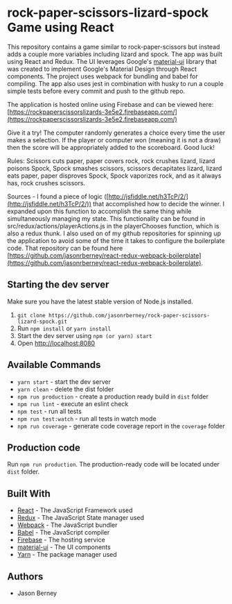 # rock-paper-scissors-lizard-spock Game using React

This repository contains a game similar to rock-paper-scissors but instead adds a couple more variables including lizard and spock. The app was built using React and Redux. The UI leverages Google's [material-ui](https://material-ui.com/) library that was created to implement Google's Material Design through React components. The project uses webpack for bundling and babel for compiling. The app also uses jest in combination with husky to run a couple simple tests before every commit and push to the github repo. 

The application is hosted online using Firebase and can be viewed here: [https://rockpaperscissorslizards-3e5e2.firebaseapp.com/](https://rockpaperscissorslizards-3e5e2.firebaseapp.com/)

Give it a try! The computer randomly generates a choice every time the user makes a selection. If the player or computer won (meaning it is not a draw) then the score will be appropriately added to the scoreboard. Good luck!

Rules: Scissors cuts paper, paper covers rock, rock crushes lizard, lizard poisons Spock, Spock smashes scissors, scissors decapitates lizard, lizard eats paper, paper disproves Spock, Spock vaporizes rock, and as it always has, rock crushes scissors.

Sources - I found a piece of logic ([http://jsfiddle.net/h3TcP/2/](http://jsfiddle.net/h3TcP/2/)) that accomplished how to decide the winner. I expanded upon this function to accomplish the same thing while simultaneously managing my state. This functionality can be found in src/redux/actions/playerActions.js in the playerChooses function, which is also a redux thunk. I also used on of my github repositories for spinning up the application to avoid some of the time it takes to configure the boilerplate code. That repository can be found here [https://github.com/jasonrberney/react-redux-webpack-boilerplate](https://github.com/jasonrberney/react-redux-webpack-boilerplate).

## Starting the dev server

Make sure you have the latest stable version of Node.js installed.

1. `git clone https://github.com/jasonrberney/rock-paper-scissors-lizard-spock.git`
2. Run `npm install` or `yarn install`
3. Start the dev server using `npm (or yarn) start`
3. Open [http://localhost:8080](http://localhost:8080)

## Available Commands

- `yarn start` - start the dev server
- `yarn clean` - delete the dist folder
- `npm run production` - create a production ready build in `dist` folder
- `npm run lint` - execute an eslint check
- `npm test` - run all tests
- `npm run test:watch` - run all tests in watch mode
- `npm run coverage` - generate code coverage report in the `coverage` folder

## Production code

Run `npm run production`. The production-ready code will be located under `dist` folder.

## Built With

* [React](https://reactjs.org/) - The JavaScript Framework used
* [Redux](https://redux.js.org/) - The JavaScript State manager used
* [Webpack](https://webpack.js.org/) - The JavaScript bundler
* [Babel](https://babeljs.io/) - The JavaScript compiler
* [Firebase](https://firebase.google.com/) - The hosting service
* [material-ui](https://material-ui.com/) - The UI components
* [Yarn](https://yarnpkg.com/en/) - The package manager used

## Authors

- Jason Berney